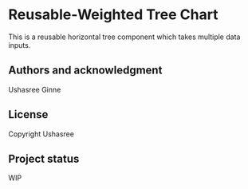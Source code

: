 # Reusable-Weighted Tree Chart

This is a reusable horizontal tree component which takes multiple data inputs. 

## Authors and acknowledgment
Ushasree Ginne

## License
Copyright Ushasree

## Project status
WIP
